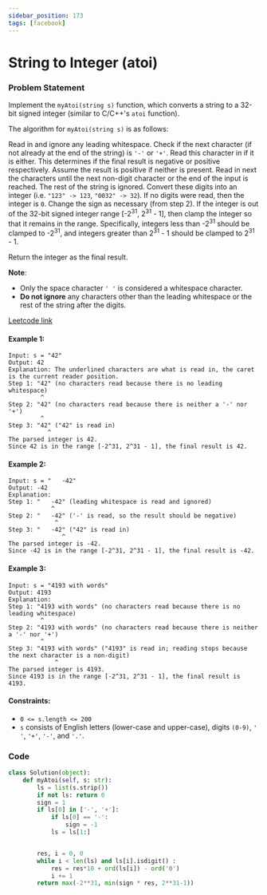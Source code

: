 ```yaml
---
sidebar_position: 173
tags: [facebook]
---
```


# String to Integer (atoi)

### Problem Statement

Implement the `myAtoi(string s)` function, which converts a string to a 32-bit signed integer (similar to C/C++'s `atoi` function).

The algorithm for `myAtoi(string s)` is as follows:

Read in and ignore any leading whitespace.
Check if the next character (if not already at the end of the string) is `'-'` or `'+'`. Read this character in if it is either. This determines if the final result is negative or positive respectively. Assume the result is positive if neither is present.
Read in next the characters until the next non-digit character or the end of the input is reached. The rest of the string is ignored.
Convert these digits into an integer (i.e. `"123" -> 123`, `"0032" -> 32`). If no digits were read, then the integer is `0`. Change the sign as necessary (from step 2).
If the integer is out of the 32-bit signed integer range [-2<sup>31</sup>, 2<sup>31</sup> - 1], then clamp the integer so that it remains in the range. Specifically, integers less than -2<sup>31</sup> should be clamped to -2<sup>31</sup>, and integers greater than 2<sup>31</sup> - 1 should be clamped to 2<sup>31</sup> - 1.

Return the integer as the final result.

**Note**:

- Only the space character `' '` is considered a whitespace character.
- **Do not ignore** any characters other than the leading whitespace or the rest of the string after the digits.

[Leetcode link](https://leetcode.com/problems/string-to-integer-atoi)

#### Example 1:

```
Input: s = "42"
Output: 42
Explanation: The underlined characters are what is read in, the caret is the current reader position.
Step 1: "42" (no characters read because there is no leading whitespace)
         ^
Step 2: "42" (no characters read because there is neither a '-' nor '+')
         ^
Step 3: "42" ("42" is read in)
           ^
The parsed integer is 42.
Since 42 is in the range [-2^31, 2^31 - 1], the final result is 42.
```

#### Example 2:

```
Input: s = "   -42"
Output: -42
Explanation:
Step 1: "   -42" (leading whitespace is read and ignored)
            ^
Step 2: "   -42" ('-' is read, so the result should be negative)
             ^
Step 3: "   -42" ("42" is read in)
               ^
The parsed integer is -42.
Since -42 is in the range [-2^31, 2^31 - 1], the final result is -42.
```

#### Example 3:

```
Input: s = "4193 with words"
Output: 4193
Explanation:
Step 1: "4193 with words" (no characters read because there is no leading whitespace)
         ^
Step 2: "4193 with words" (no characters read because there is neither a '-' nor '+')
         ^
Step 3: "4193 with words" ("4193" is read in; reading stops because the next character is a non-digit)
             ^
The parsed integer is 4193.
Since 4193 is in the range [-2^31, 2^31 - 1], the final result is 4193.
```

#### Constraints:

- `0 <= s.length <= 200`
- `s` consists of English letters (lower-case and upper-case), digits `(0-9)`, `' '`, `'+'`, `'-'`, and `'.'`.

### Code

```python title="Python Code"
class Solution(object):
    def myAtoi(self, s: str):
        ls = list(s.strip())
        if not ls: return 0
        sign = 1
        if ls[0] in ['-', '+']:
            if ls[0] == '-':
                sign = -1
            ls = ls[1:]


        res, i = 0, 0
        while i < len(ls) and ls[i].isdigit() :
            res = res*10 + ord(ls[i]) - ord('0')
            i += 1
        return max(-2**31, min(sign * res, 2**31-1))
```
